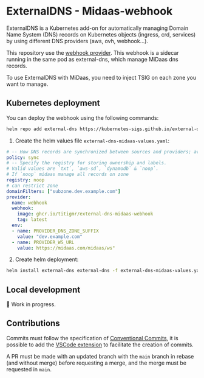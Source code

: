 # ExternalDNS - Midaas-webhook

ExternalDNS is a Kubernetes add-on for automatically managing Domain Name System (DNS) records on Kubernetes objects (ingress, crd, services) by using different DNS providers (aws, ovh, webhook...). 

This repository use the [webhook provider](https://github.com/kubernetes-sigs/external-dns/blob/master/docs/tutorials/webhook-provider.md). This webhook is a sidecar running in the same pod as external-dns, which manage MiDaas dns records. 

To use ExternalDNS with MiDaas, you need to inject TSIG on each zone you want to manage.

## Kubernetes deployment

You can deploy the webhook using the following commands:

```sh
helm repo add external-dns https://kubernetes-sigs.github.io/external-dns/
```

1. Create the helm values file `external-dns-midaas-values.yaml`:

```yaml
# -- How DNS records are synchronized between sources and providers; available values are `sync` & `upsert-only`.
policy: sync
# -- Specify the registry for storing ownership and labels.
# Valid values are `txt`, `aws-sd`, `dynamodb` & `noop`.
# If `noop` midaas manage all records on zone
registry: noop
# can restrict zone
domainFilters: ["subzone.dev.example.com"]
provider: 
  name: webhook
  webhook: 
    image: ghcr.io/titigmr/external-dns-midaas-webhook
    tag: latest
  env:
  - name: PROVIDER_DNS_ZONE_SUFFIX
    value: "dev.example.com"
  - name: PROVIDER_WS_URL
    value: https://midaas.com/midaas/ws"
```

2. Create helm deployment:

```sh
helm install external-dns external-dns -f external-dns-midaas-values.yaml
```

## Local development

🚧 Work in progress.

## Contributions

Commits must follow the specification of [Conventional Commits](https://www.conventionalcommits.org/en/v1.0.0/), it is possible to add the [VSCode extension](https://github.com/vivaxy/vscode-conventional-commits) to facilitate the creation of commits.

A PR must be made with an updated branch with the `main` branch in rebase (and without merge) before requesting a merge, and the merge must be requested in `main`.
